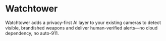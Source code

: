 # Watchtower
Watchtower adds a privacy-first AI layer to your existing cameras to detect visible, brandished weapons and deliver human-verified alerts—no cloud dependency, no auto-911.
